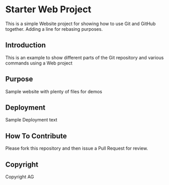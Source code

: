 # Starter Web Project

This is a simple Website project for showing how to use Git and GitHub together.
Adding a line for rebasing purposes.

## Introduction

This is an example to show different parts of the Git repository and various commands using a Web project

## Purpose

Sample website with plenty of files for demos

## Deployment

Sample Deployment text

## How To Contribute

Please fork this repository and then issue a Pull Request for review.

## Copyright

Copyright AG
